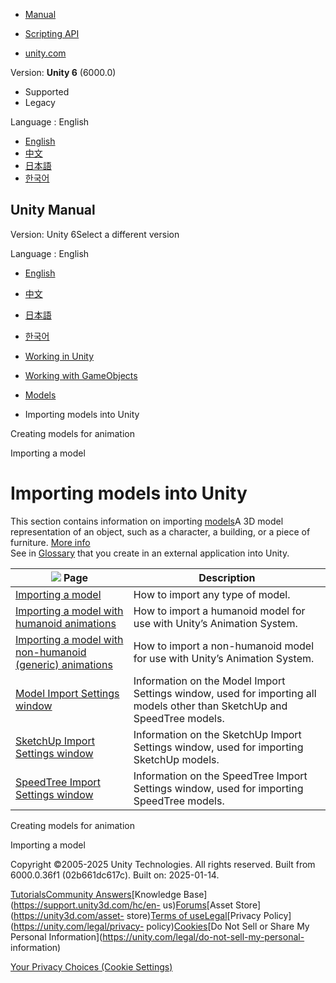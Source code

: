 [](https://docs.unity3d.com)

  * [Manual](../Manual/index.html)
  * [Scripting API](../ScriptReference/index.html)

  * [unity.com](https://unity.com/)

Version: **Unity 6** (6000.0)

  * Supported
  * Legacy

Language : English

  * [English](/Manual/models-importing.html)
  * [中文](/cn/current/Manual/models-importing.html)
  * [日本語](/ja/current/Manual/models-importing.html)
  * [한국어](/kr/current/Manual/models-importing.html)

[](https://docs.unity3d.com)

## Unity Manual

Version: Unity 6Select a different version

Language : English

  * [English](/Manual/models-importing.html)
  * [中文](/cn/current/Manual/models-importing.html)
  * [日本語](/ja/current/Manual/models-importing.html)
  * [한국어](/kr/current/Manual/models-importing.html)

  * [Working in Unity](working-in-unity.html)
  * [Working with GameObjects](working-with-gameobjects.html)
  * [Models](models.html)
  * Importing models into Unity

[](UsingHumanoidChars.html)

Creating models for animation

[](ImportingModelFiles.html)

Importing a model

# Importing models into Unity

This section contains information on importing [models](models.html)A 3D model
representation of an object, such as a character, a building, or a piece of
furniture. [More info](3D-formats.html)  
See in [Glossary](Glossary.html#Model) that you create in an external
application into Unity.

![](../uploads/Main/model-example-3.png) **Page** | **Description**  
---|---  
[Importing a model](ImportingModelFiles.html) | How to import any type of model.  
[Importing a model with humanoid animations](ConfiguringtheAvatar.html) | How to import a humanoid model for use with Unity’s Animation System.  
[Importing a model with non-humanoid (generic) animations](GenericAnimations.html) | How to import a non-humanoid model for use with Unity’s Animation System.  
[Model Import Settings window](class-FBXImporter.html) | Information on the Model Import Settings window, used for importing all models other than SketchUp and SpeedTree models.  
[SketchUp Import Settings window](class-SketchUpImporter.html) | Information on the SketchUp Import Settings window, used for importing SketchUp models.  
[SpeedTree Import Settings window](class-SpeedTreeImporter.html) | Information on the SpeedTree Import Settings window, used for importing SpeedTree models.  
  
[](UsingHumanoidChars.html)

Creating models for animation

[](ImportingModelFiles.html)

Importing a model

Copyright ©2005-2025 Unity Technologies. All rights reserved. Built from
6000.0.36f1 (02b661dc617c). Built on: 2025-01-14.

[Tutorials](https://learn.unity.com/)[Community
Answers](https://answers.unity3d.com)[Knowledge
Base](https://support.unity3d.com/hc/en-
us)[Forums](https://forum.unity3d.com)[Asset Store](https://unity3d.com/asset-
store)[Terms of
use](https://docs.unity3d.com/Manual/TermsOfUse.html)[Legal](https://unity.com/legal)[Privacy
Policy](https://unity.com/legal/privacy-
policy)[Cookies](https://unity.com/legal/cookie-policy)[Do Not Sell or Share
My Personal Information](https://unity.com/legal/do-not-sell-my-personal-
information)

[Your Privacy Choices (Cookie Settings)](javascript:void\(0\);)

